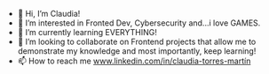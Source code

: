 - 👋 Hi, I’m Claudia!
- 👀 I’m interested in Fronted Dev, Cybersecurity and...i love GAMES.
- 🌱 I’m currently learning EVERYTHING!
- 💞️ I’m looking to collaborate on Frontend projects that allow me to demonstrate my knowledge and most importantly, keep learning!
- 📫 How to reach me www.linkedin.com/in/claudia-torres-martín

<!---
DevCloty/DevCloty is a ✨ special ✨ repository because its `README.md` (this file) appears on your GitHub profile.
You can click the Preview link to take a look at your changes.
--->
